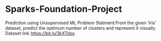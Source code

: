 # Sparks-Foundation-Project

Prediction using Unsupervised ML
Problem Statment:From the given ‘Iris’ dataset, predict the optimum number of clusters  and represent it visually.
Dataset link https://bit.ly/3kXTdox
